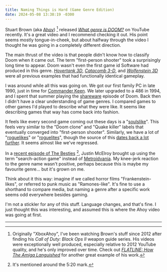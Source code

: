 ```yaml
---
title: Naming Things is Hard (Game Genre Edition)
date: 2024-05-08 13:38:19 -0300
---
```


Stuart Brown (aka [Ahoy](https://www.youtube.com/@XboxAhoy)) [^1] released *[What genre is DOOM?](https://www.youtube.com/watch?v=GuyImR_dI6g&t=1s)* on YouTube recently. It's a great video and I recommend checking it out. His point seems mostly tongue-in-cheek, but about halfway through the video I thought he was going in a completely different direction.

The main thrust of the video is that people didn't know how to classify Doom when it came out. The term "first-person shooter" took a surprisingly long time to appear. Doom wasn't even the first game id Software had produced in this genre. *[Hovertank 3D](https://en.wikipedia.org/wiki/Hovertank_3D)*, *[Catacomb 3-D](https://en.wikipedia.org/wiki/Catacomb_3-D)*, and *[Wolfenstein 3D](https://en.wikipedia.org/wiki/Wolfenstein_3D)* were all previous examples that had functionally identical gameplay.

I was around while all this was going on. We got our first family PC in late 1990, just in time for [Commander Keen](https://en.wikipedia.org/wiki/Commander_Keen). We later upgraded to a 486 in 1994, and I spent that summer playing the [shareware](https://en.wikipedia.org/wiki/Shareware) episode of Doom. Back then I didn't have a clear understanding of game genres. I compared games to other games I'd played to describe what they were like. It seems like describing games that way has come back into fashion.

It feels like every second game coming out these days is a "[soulslike](https://en.wikipedia.org/wiki/Soulslike)". This feels very similar to the "Doom clone" and "Quake killer" labels that eventually converged into "first-person shooter". Similarly, we have a lot of "[roguelikes](https://en.wikipedia.org/wiki/Roguelike)" or "[roguelites](https://en.wikipedia.org/wiki/Roguelike#Growth_of_the_rogue-lite_(2005%E2%80%93onward))", though the source of this [dates back a lot further](https://en.wikipedia.org/wiki/Rogue_(video_game)). It seems almost like we've regressed.

In a [recent episode of The Besties](https://thebesties.substack.com/p/prince-of-persia-more-like-king-of) [^2], Justin McElroy brought up using the term "search-action game" instead of [Metroidvania](https://en.wikipedia.org/wiki/Metroidvania). My knee-jerk reaction to the genre name wasn't positive, perhaps because this is maybe my favourite genre… but it's grown on me.

Think about it this way: imagine if we called horror films "Frankenstein-likes", or referred to punk music as "Ramones-like". It's fine to use a shorthand to compare media, but naming a genre after a specific work seems odd everywhere besides gaming.

I'm not a stickler for any of this stuff. Language changes, and that's fine. I just thought this was interesting, and assumed this is where the Ahoy video was going at first.

---

[^1]: Originally "XboxAhoy", I've been watching Brown's stuff since 2012 after finding his *Call of Duty: Black Ops II* weapon guide series. His videos were exceptionally well produced, especially relative to 2012 YouTube quality, and he's only improved over time. Check out *[FLATLINE: How The Amiga Languished](https://www.youtube.com/watch?v=zB_UZsJUbwQ)* for another great example of his work.

[^2]: It's mentioned around the 5:20 mark.
